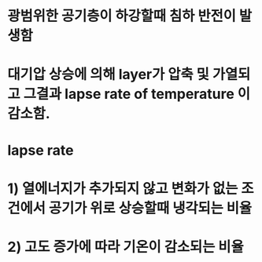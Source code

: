 # 광범위한 공기층이 하강할때 침하 반전이 발생함

# 대기압 상승에 의해 layer가 압축 및 가열되고 그결과 lapse rate of temperature 이 감소함.


# lapse rate
# 1) 열에너지가 추가되지 않고 변화가 없는 조건에서 공기가 위로 상승할때 냉각되는 비율

# 2) 고도 증가에 따라 기온이 감소되는 비율
